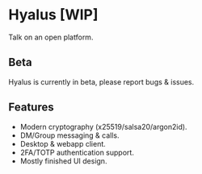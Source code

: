 # Hyalus [WIP]

Talk on an open platform.

## Beta

Hyalus is currently in beta, please report bugs & issues.

## Features

* Modern cryptography (x25519/salsa20/argon2id).
* DM/Group messaging & calls.
* Desktop & webapp client.
* 2FA/TOTP authentication support.
* Mostly finished UI design.